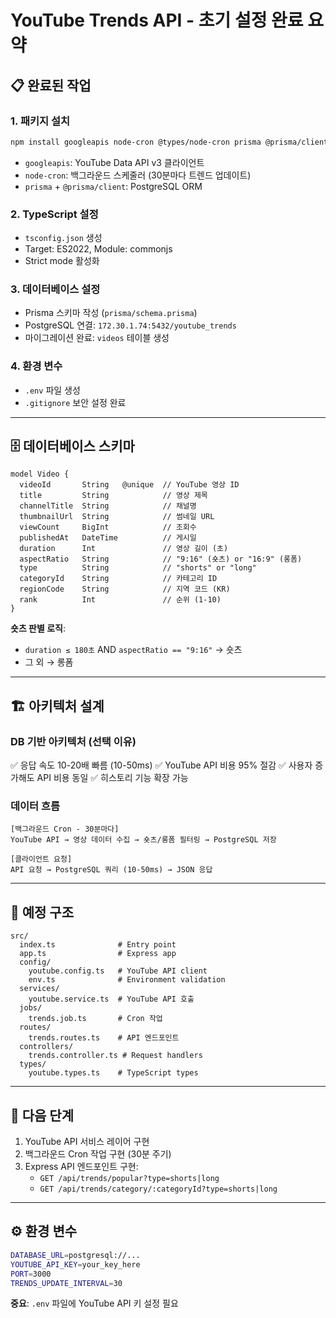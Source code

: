 # YouTube Trends API - 초기 설정 완료 요약

## 📋 완료된 작업

### 1. 패키지 설치
```bash
npm install googleapis node-cron @types/node-cron prisma @prisma/client
```
- `googleapis`: YouTube Data API v3 클라이언트
- `node-cron`: 백그라운드 스케줄러 (30분마다 트렌드 업데이트)
- `prisma` + `@prisma/client`: PostgreSQL ORM

### 2. TypeScript 설정
- `tsconfig.json` 생성
- Target: ES2022, Module: commonjs
- Strict mode 활성화

### 3. 데이터베이스 설정
- Prisma 스키마 작성 (`prisma/schema.prisma`)
- PostgreSQL 연결: `172.30.1.74:5432/youtube_trends`
- 마이그레이션 완료: `videos` 테이블 생성

### 4. 환경 변수
- `.env` 파일 생성
- `.gitignore` 보안 설정 완료

---

## 🗄️ 데이터베이스 스키마

```prisma
model Video {
  videoId       String   @unique  // YouTube 영상 ID
  title         String            // 영상 제목
  channelTitle  String            // 채널명
  thumbnailUrl  String            // 썸네일 URL
  viewCount     BigInt            // 조회수
  publishedAt   DateTime          // 게시일
  duration      Int               // 영상 길이 (초)
  aspectRatio   String            // "9:16" (숏츠) or "16:9" (롱폼)
  type          String            // "shorts" or "long"
  categoryId    String            // 카테고리 ID
  regionCode    String            // 지역 코드 (KR)
  rank          Int               // 순위 (1-10)
}
```

**숏츠 판별 로직**:
- `duration ≤ 180초` AND `aspectRatio == "9:16"` → 숏츠
- 그 외 → 롱폼

---

## 🏗️ 아키텍처 설계

### DB 기반 아키텍처 (선택 이유)
✅ 응답 속도 10-20배 빠름 (10-50ms)
✅ YouTube API 비용 95% 절감
✅ 사용자 증가해도 API 비용 동일
✅ 히스토리 기능 확장 가능

### 데이터 흐름
```
[백그라운드 Cron - 30분마다]
YouTube API → 영상 데이터 수집 → 숏츠/롱폼 필터링 → PostgreSQL 저장

[클라이언트 요청]
API 요청 → PostgreSQL 쿼리 (10-50ms) → JSON 응답
```

---

## 📂 예정 구조

```
src/
  index.ts              # Entry point
  app.ts                # Express app
  config/
    youtube.config.ts   # YouTube API client
    env.ts              # Environment validation
  services/
    youtube.service.ts  # YouTube API 호출
  jobs/
    trends.job.ts       # Cron 작업
  routes/
    trends.routes.ts    # API 엔드포인트
  controllers/
    trends.controller.ts # Request handlers
  types/
    youtube.types.ts    # TypeScript types
```

---

## 🎯 다음 단계

1. YouTube API 서비스 레이어 구현
2. 백그라운드 Cron 작업 구현 (30분 주기)
3. Express API 엔드포인트 구현:
   - `GET /api/trends/popular?type=shorts|long`
   - `GET /api/trends/category/:categoryId?type=shorts|long`

---

## ⚙️ 환경 변수

```bash
DATABASE_URL=postgresql://...
YOUTUBE_API_KEY=your_key_here
PORT=3000
TRENDS_UPDATE_INTERVAL=30
```

**중요**: `.env` 파일에 YouTube API 키 설정 필요
